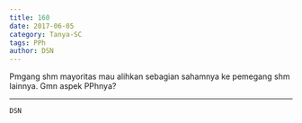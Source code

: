 ```yaml
---
title: 160
date: 2017-06-05
category: Tanya-SC
tags: PPh
author: DSN
---
```


Pmgang shm mayoritas mau alihkan sebagian sahamnya ke pemegang shm lainnya. Gmn aspek PPhnya?

---



`DSN`
